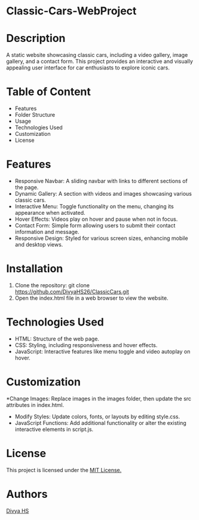 # Classic-Cars-WebProject
# Description
A static website showcasing classic cars, including a video gallery, image gallery, and a contact form. This project provides an interactive and visually appealing user interface for car enthusiasts to explore iconic cars.

# Table of Content
* Features
* Folder Structure
* Usage
* Technologies Used
* Customization
* License
 
# Features
* Responsive Navbar: A sliding navbar with links to different sections of the page.
* Dynamic Gallery: A section with videos and images showcasing various classic cars.
* Interactive Menu: Toggle functionality on the menu, changing its appearance when activated.
* Hover Effects: Videos play on hover and pause when not in focus.
* Contact Form: Simple form allowing users to submit their contact information and message.
* Responsive Design: Styled for various screen sizes, enhancing mobile and desktop views.
  
# Installation
1. Clone the repository: git clone https://github.com/DivyaHS26/ClassicCars.git
2. Open the index.html file in a web browser to view the website.

# Technologies Used
* HTML: Structure of the web page.
* CSS: Styling, including responsiveness and hover effects.
* JavaScript: Interactive features like menu toggle and video autoplay on hover.
  
# Customization
*Change Images: Replace images in the images folder, then update the src attributes in index.html.
* Modify Styles: Update colors, fonts, or layouts by editing style.css.
* JavaScript Functions: Add additional functionality or alter the existing interactive elements in script.js.
  
# License
This project is licensed under the [MIT License.](https://opensource.org/license/MIT)

# Authors
[Divya HS](https://github.com/DivyaHS26)
